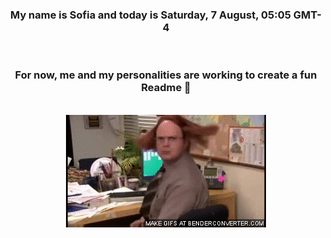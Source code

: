 


<div align="center">
<h3 >My name is Sofia and today is Saturday, 7 August, 05:05 GMT-4</h3><br>
<h3 >For now, me and my personalities are working to create a fun Readme 👋
</h3><br>
<img src='img/dwight.gif' alt='working...'/>
</div>
